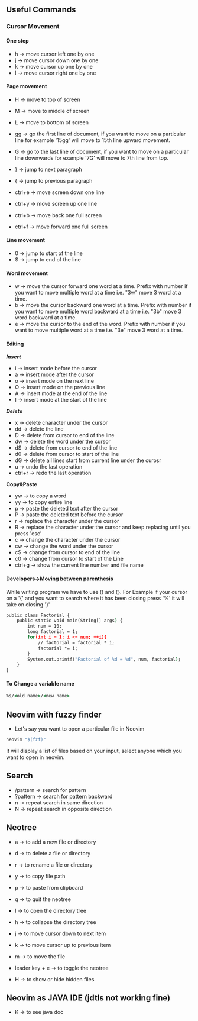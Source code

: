 ## Useful Commands

### Cursor Movement

#### One step

- h -> move cursor left one by one
- j -> move cursor down one by one
- k -> move cursor up one by one
- l -> move cursor right one by one

#### Page movement

- H -> move to top of screen
- M -> move to middle of screen
- L -> move to bottom of screen

- gg -> go the first line of document, if you want to move on a particular line for example
  '15gg' will move to 15th line upward movement.

- G -> go to the last line of document, if you want to move on a particular line downwards for
  example '7G' will move to 7th line from top.

- } -> jump to next paragraph
- { -> jump to previous paragraph

- ctrl+e -> move screen down one line
- ctrl+y -> move screen up one line
- ctrl+b -> move back one full screen
- ctrl+f -> move forward one full screen

#### Line movement

- 0 -> jump to start of the line
- $ -> jump to end of the line

#### Word movement

- w -> move the cursor forward one word at a time. Prefix with number if you want to move
  multiple word at a time i.e. "3w" move 3 word at a time.
- b -> move the cursor backward one word at a time. Prefix with number if you want to move
  multiple word backward at a time i.e. "3b" move 3 word backward at a time.
- e -> move the cursor to the end of the word. Prefix with number if you want to move multiple
  word at a time i.e. "3e" move 3 word at a time.

#### Editing

***Insert***

- i -> insert mode before the cursor
- a -> insert mode after the cursor
- o -> insert mode on the next line
- O -> insert mode on the previous line
- A -> insert mode at the end of the line
- I -> insert mode at the start of the line

***Delete***

- x -> delete character under the cursor
- dd -> delete the line
- D -> delete from cursor to end of the line
- dw -> delete the word under the cursor
- d$ -> delete from cursor to end of the line
- d0 -> delete from cursor to start of the line
- dG -> delete all lines start from current line under the curosr
- u -> undo the last operation
- ctrl+r -> redo the last operation

**Copy&Paste**

- yw -> to copy a word
- yy -> to copy entire line
- p -> paste the deleted text after the cursor
- P -> paste the deleted text before the cursor
- r -> replace the character under the cursor
- R -> replace the character under the cursor and keep replacing until you press 'esc'
- c -> change the character under the cursor
- cw -> change the word under the cursor
- c$ -> change from cursor to end of the line
- c0 -> change from cursor to start of the Line
- ctrl+g -> show the current line number and file name

#### Developers->Moving between parenthesis

While writing program we have to use () and {}. For Example if your cursor on a '{' and you
want to search where it has been closing press '%' it will take on closing '}'

```cmd
public class Factorial {
    public static void main(String[] args) {
        int num = 10;
        long factorial = 1;
        for(int i = 1; i <= num; ++i){
            // factorial = factorial * i;
            factorial *= i;
        }
        System.out.printf("Factorial of %d = %d", num, factorial);
    }
}
```

#### To Change a variable name

```cmd
%s/<old name>/<new name>
```

## Neovim with fuzzy finder

- Let's say you want to open a particular file in Neovim

```cmd
neovim "$(fzf)"
```

It will display a list of files based on your input, select anyone which you want to open in neovim.

## Search

- /pattern -> search for pattern
- ?pattern -> search for pattern backward
- n -> repeat search in same direction
- N -> repeat search in opposite direction

## Neotree

- a -> to add a new file or directory
- d -> to delete a file or directory
- r -> to rename a file or directory

- y -> to copy file path
- p -> to paste from clipboard

- q -> to quit the neotree

- l -> to open the directory tree
- h -> to collapse the directory tree
- j -> to move cursor down to next item
- k -> to move cursor up to previous item

- m -> to move the file
- leader key + e -> to toggle the neotree
- H -> to show or hide hidden files

## Neovim as JAVA IDE (jdtls not working fine)

- K -> to see java doc

